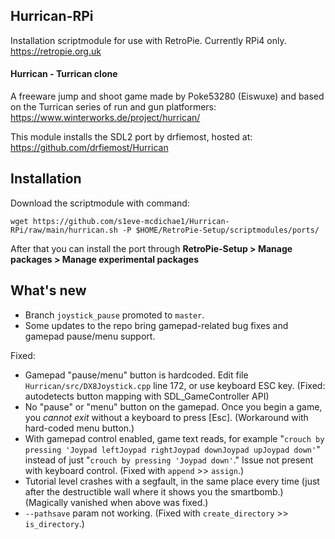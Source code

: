 ## Hurrican-RPi
Installation scriptmodule for use with RetroPie. Currently RPi4 only.
https://retropie.org.uk

#### Hurrican - Turrican clone

A freeware jump and shoot game made by Poke53280 (Eiswuxe) and based on the Turrican series of run and gun platformers:
https://www.winterworks.de/project/hurrican/

This module installs the SDL2 port by drfiemost, hosted at:
https://github.com/drfiemost/Hurrican

## Installation

Download the scriptmodule with command:

    wget https://github.com/s1eve-mcdichae1/Hurrican-RPi/raw/main/hurrican.sh -P $HOME/RetroPie-Setup/scriptmodules/ports/

After that you can install the port through **RetroPie-Setup > Manage packages > Manage experimental packages**

## What's new
- Branch `joystick_pause` promoted to `master`.
- Some updates to the repo bring gamepad-related bug fixes and gamepad pause/menu support.

Fixed:
- Gamepad "pause/menu" button is hardcoded. Edit file `Hurrican/src/DX8Joystick.cpp` line 172, or use keyboard ESC key. (Fixed: autodetects button mapping with SDL_GameController API)
- No "pause" or "menu" button on the gamepad. Once you begin a game, you *cannot exit* without a keyboard to press [Esc]. (Workaround with hard-coded menu button.)
- With gamepad control enabled, game text reads, for example "`crouch by pressing 'Joypad leftJoypad rightJoypad downJoypad upJoypad down'`" instead of just "`crouch by pressing 'Joypad down'`." Issue not present with keyboard control. (Fixed with `append` >> `assign`.)
- Tutorial level crashes with a segfault, in the same place every time (just after the destructible wall where it shows you the smartbomb.) (Magically vanished when above was fixed.)
- `--pathsave` param not working. (Fixed with `create_directory` >> `is_directory`.)
